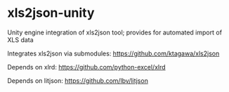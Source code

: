 # xls2json-unity
Unity engine integration of xls2json tool; provides for automated import of XLS data

Integrates xls2json via submodules: https://github.com/ktagawa/xls2json

Depends on xlrd: https://github.com/python-excel/xlrd

Depends on litjson: https://github.com/lbv/litjson
